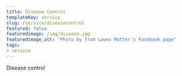```yaml
---
title: Disease Control
templateKey: service
slug: /service/diseasecontrol
featured: false
featuredimage: /img/disease.jpg
featuredimage_alt: "Photo by from Lawns Matter's Facebook page"
tags:
- service
---
```

Disease control

